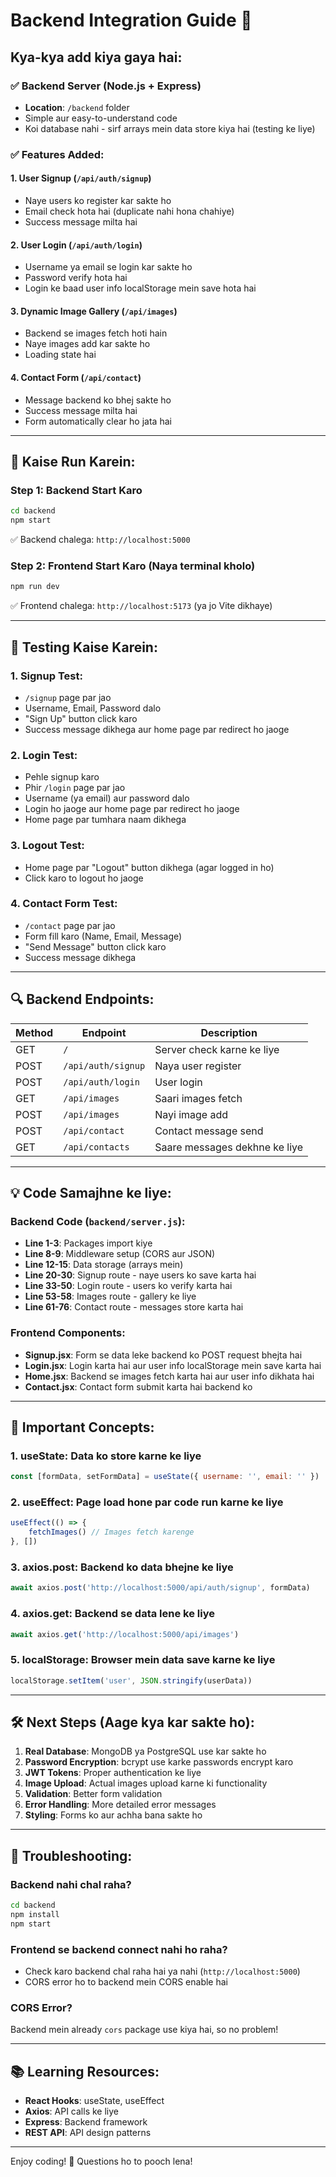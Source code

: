 # Backend Integration Guide 🚀

## Kya-kya add kiya gaya hai:

### ✅ Backend Server (Node.js + Express)
- **Location**: `/backend` folder
- Simple aur easy-to-understand code
- Koi database nahi - sirf arrays mein data store kiya hai (testing ke liye)

### ✅ Features Added:

#### 1. **User Signup** (`/api/auth/signup`)
- Naye users ko register kar sakte ho
- Email check hota hai (duplicate nahi hona chahiye)
- Success message milta hai

#### 2. **User Login** (`/api/auth/login`)
- Username ya email se login kar sakte ho
- Password verify hota hai
- Login ke baad user info localStorage mein save hota hai

#### 3. **Dynamic Image Gallery** (`/api/images`)
- Backend se images fetch hoti hain
- Naye images add kar sakte ho
- Loading state hai

#### 4. **Contact Form** (`/api/contact`)
- Message backend ko bhej sakte ho
- Success message milta hai
- Form automatically clear ho jata hai

---

## 🏃 Kaise Run Karein:

### Step 1: Backend Start Karo
```bash
cd backend
npm start
```
✅ Backend chalega: `http://localhost:5000`

### Step 2: Frontend Start Karo (Naya terminal kholo)
```bash
npm run dev
```
✅ Frontend chalega: `http://localhost:5173` (ya jo Vite dikhaye)

---

## 📝 Testing Kaise Karein:

### 1. Signup Test:
- `/signup` page par jao
- Username, Email, Password dalo
- "Sign Up" button click karo
- Success message dikhega aur home page par redirect ho jaoge

### 2. Login Test:
- Pehle signup karo
- Phir `/login` page par jao
- Username (ya email) aur password dalo
- Login ho jaoge aur home page par redirect ho jaoge
- Home page par tumhara naam dikhega

### 3. Logout Test:
- Home page par "Logout" button dikhega (agar logged in ho)
- Click karo to logout ho jaoge

### 4. Contact Form Test:
- `/contact` page par jao
- Form fill karo (Name, Email, Message)
- "Send Message" button click karo
- Success message dikhega

---

## 🔍 Backend Endpoints:

| Method | Endpoint | Description |
|--------|----------|-------------|
| GET | `/` | Server check karne ke liye |
| POST | `/api/auth/signup` | Naya user register |
| POST | `/api/auth/login` | User login |
| GET | `/api/images` | Saari images fetch |
| POST | `/api/images` | Nayi image add |
| POST | `/api/contact` | Contact message send |
| GET | `/api/contacts` | Saare messages dekhne ke liye |

---

## 💡 Code Samajhne ke liye:

### Backend Code (`backend/server.js`):
- **Line 1-3**: Packages import kiye
- **Line 8-9**: Middleware setup (CORS aur JSON)
- **Line 12-15**: Data storage (arrays mein)
- **Line 20-30**: Signup route - naye users ko save karta hai
- **Line 33-50**: Login route - users ko verify karta hai
- **Line 53-58**: Images route - gallery ke liye
- **Line 61-76**: Contact route - messages store karta hai

### Frontend Components:
- **Signup.jsx**: Form se data leke backend ko POST request bhejta hai
- **Login.jsx**: Login karta hai aur user info localStorage mein save karta hai
- **Home.jsx**: Backend se images fetch karta hai aur user info dikhata hai
- **Contact.jsx**: Contact form submit karta hai backend ko

---

## 🎯 Important Concepts:

### 1. **useState**: Data ko store karne ke liye
```javascript
const [formData, setFormData] = useState({ username: '', email: '' })
```

### 2. **useEffect**: Page load hone par code run karne ke liye
```javascript
useEffect(() => {
    fetchImages() // Images fetch karenge
}, [])
```

### 3. **axios.post**: Backend ko data bhejne ke liye
```javascript
await axios.post('http://localhost:5000/api/auth/signup', formData)
```

### 4. **axios.get**: Backend se data lene ke liye
```javascript
await axios.get('http://localhost:5000/api/images')
```

### 5. **localStorage**: Browser mein data save karne ke liye
```javascript
localStorage.setItem('user', JSON.stringify(userData))
```

---

## 🛠️ Next Steps (Aage kya kar sakte ho):

1. **Real Database**: MongoDB ya PostgreSQL use kar sakte ho
2. **Password Encryption**: bcrypt use karke passwords encrypt karo
3. **JWT Tokens**: Proper authentication ke liye
4. **Image Upload**: Actual images upload karne ki functionality
5. **Validation**: Better form validation
6. **Error Handling**: More detailed error messages
7. **Styling**: Forms ko aur achha bana sakte ho

---

## 🐛 Troubleshooting:

### Backend nahi chal raha?
```bash
cd backend
npm install
npm start
```

### Frontend se backend connect nahi ho raha?
- Check karo backend chal raha hai ya nahi (`http://localhost:5000`)
- CORS error ho to backend mein CORS enable hai

### CORS Error?
Backend mein already `cors` package use kiya hai, so no problem!

---

## 📚 Learning Resources:

- **React Hooks**: useState, useEffect
- **Axios**: API calls ke liye
- **Express**: Backend framework
- **REST API**: API design patterns

---

Enjoy coding! 🎉 Questions ho to pooch lena!
